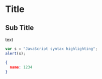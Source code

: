 # Title

## Sub Title

text

```javascript
var s = "JavaScript syntax highlighting";
alert(s);
```


```json
{
  name: 1234    
}
```

